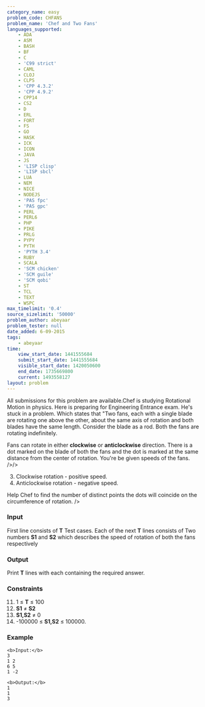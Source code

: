 ```yaml
---
category_name: easy
problem_code: CHFANS
problem_name: 'Chef and Two Fans'
languages_supported:
    - ADA
    - ASM
    - BASH
    - BF
    - C
    - 'C99 strict'
    - CAML
    - CLOJ
    - CLPS
    - 'CPP 4.3.2'
    - 'CPP 4.9.2'
    - CPP14
    - CS2
    - D
    - ERL
    - FORT
    - FS
    - GO
    - HASK
    - ICK
    - ICON
    - JAVA
    - JS
    - 'LISP clisp'
    - 'LISP sbcl'
    - LUA
    - NEM
    - NICE
    - NODEJS
    - 'PAS fpc'
    - 'PAS gpc'
    - PERL
    - PERL6
    - PHP
    - PIKE
    - PRLG
    - PYPY
    - PYTH
    - 'PYTH 3.4'
    - RUBY
    - SCALA
    - 'SCM chicken'
    - 'SCM guile'
    - 'SCM qobi'
    - ST
    - TCL
    - TEXT
    - WSPC
max_timelimit: '0.4'
source_sizelimit: '50000'
problem_author: abeyaar
problem_tester: null
date_added: 6-09-2015
tags:
    - abeyaar
time:
    view_start_date: 1441555684
    submit_start_date: 1441555684
    visible_start_date: 1420050600
    end_date: 1735669800
    current: 1493558127
layout: problem
---
```

All submissions for this problem are available.Chef is studying Rotational Motion in physics. Here is preparing for Engineering Entrance exam. He's stuck in a problem. Which states that "Two fans, each with a single blade are rotating one above the other, about the same axis of rotation and both blades have the same length. Consider the blade as a rod. Both the fans are rotating indefinitely. 


Fans can rotate in either **clockwise** or **anticlockwise** direction. There is a dot marked on the blade of both the fans and the dot is marked at the same distance from the center of rotation.
You're be given speeds of the fans. />/>

3. Clockwise rotation - positive speed.
4. Anticlockwise rotation - negative speed.


Help Chef to find the number of distinct points the dots will coincide on the circumference of rotation. />

### Input

First line consists of **T** Test cases.
Each of the next **T** lines consists of Two numbers **S1** and **S2** which describes the speed of rotation of both the fans respectively

### Output

Print **T** lines with each containing the required answer.

### Constraints

11. 1 ≤ **T** ≤ 100
12. **S1** ≠ **S2**
13. **S1,S2** ≠ 0
14. -100000 ≤ **S1,S2** ≤ 100000.
### Example

```
<b>Input:</b>
3
1 2
6 5
1 -2

<b>Output:</b>
1
1
3

```